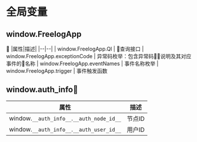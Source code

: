# 全局变量

## window.FreelogApp

|属性|描述|
|--|--|
| window.FreelogApp.QI | 查询接口
| window.FreelogApp.exceptionCode | 异常码枚举：包含异常码说明及其对应事件的名称
| window.FreelogApp.eventNames | 事件名称枚举
| window.FreelogApp.trigger | 事件触发函数


## window.__auth_info__

|属性|描述|
|--|--|
| window.`__auth_info__`.`__auth_node_id__` | 节点ID
| window.`__auth_info__`.`__auth_user_id__` | 用户ID